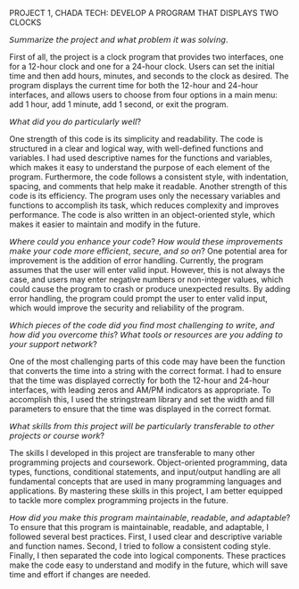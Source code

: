 PROJECT 1, CHADA TECH: DEVELOP A PROGRAM THAT DISPLAYS TWO CLOCKS

𝘚𝘶𝘮𝘮𝘢𝘳𝘪𝘻𝘦 𝘵𝘩𝘦 𝘱𝘳𝘰𝘫𝘦𝘤𝘵 𝘢𝘯𝘥 𝘸𝘩𝘢𝘵 𝘱𝘳𝘰𝘣𝘭𝘦𝘮 𝘪𝘵 𝘸𝘢𝘴 𝘴𝘰𝘭𝘷𝘪𝘯𝘨.

First of all, the project is a clock program that provides two interfaces, one for a 12-hour clock and one for a 24-hour clock. Users can set the initial time and then add hours, minutes, and seconds to the clock as desired. The program displays the current time for both the 12-hour and 24-hour interfaces, and allows users to choose from four options in a main menu: add 1 hour, add 1 minute, add 1 second, or exit the program.



𝘞𝘩𝘢𝘵 𝘥𝘪𝘥 𝘺𝘰𝘶 𝘥𝘰 𝘱𝘢𝘳𝘵𝘪𝘤𝘶𝘭𝘢𝘳𝘭𝘺 𝘸𝘦𝘭𝘭?

One strength of this code is its simplicity and readability. The code is structured in a clear and logical way, with well-defined functions and variables. I had used descriptive names for the functions and variables, which makes it easy to understand the purpose of each element of the program. Furthermore, the code follows a consistent style, with indentation, spacing, and comments that help make it readable. Another strength of this code is its efficiency. The program uses only the necessary variables and functions to accomplish its task, which reduces complexity and improves performance. The code is also written in an object-oriented style, which makes it easier to maintain and modify in the future.



𝘞𝘩𝘦𝘳𝘦 𝘤𝘰𝘶𝘭𝘥 𝘺𝘰𝘶 𝘦𝘯𝘩𝘢𝘯𝘤𝘦 𝘺𝘰𝘶𝘳 𝘤𝘰𝘥𝘦? 𝘏𝘰𝘸 𝘸𝘰𝘶𝘭𝘥 𝘵𝘩𝘦𝘴𝘦 𝘪𝘮𝘱𝘳𝘰𝘷𝘦𝘮𝘦𝘯𝘵𝘴 𝘮𝘢𝘬𝘦 𝘺𝘰𝘶𝘳 𝘤𝘰𝘥𝘦 𝘮𝘰𝘳𝘦 𝘦𝘧𝘧𝘪𝘤𝘪𝘦𝘯𝘵, 𝘴𝘦𝘤𝘶𝘳𝘦, 𝘢𝘯𝘥 𝘴𝘰 𝘰𝘯?
One potential area for improvement is the addition of error handling. Currently, the program assumes that the user will enter valid input. However, this is not always the case, and users may enter negative numbers or non-integer values, which could cause the program to crash or produce unexpected results. By adding error handling, the program could prompt the user to enter valid input, which would improve the security and reliability of the program.


𝘞𝘩𝘪𝘤𝘩 𝘱𝘪𝘦𝘤𝘦𝘴 𝘰𝘧 𝘵𝘩𝘦 𝘤𝘰𝘥𝘦 𝘥𝘪𝘥 𝘺𝘰𝘶 𝘧𝘪𝘯𝘥 𝘮𝘰𝘴𝘵 𝘤𝘩𝘢𝘭𝘭𝘦𝘯𝘨𝘪𝘯𝘨 𝘵𝘰 𝘸𝘳𝘪𝘵𝘦, 𝘢𝘯𝘥 𝘩𝘰𝘸 𝘥𝘪𝘥 𝘺𝘰𝘶 𝘰𝘷𝘦𝘳𝘤𝘰𝘮𝘦 𝘵𝘩𝘪𝘴? 𝘞𝘩𝘢𝘵 𝘵𝘰𝘰𝘭𝘴 𝘰𝘳 𝘳𝘦𝘴𝘰𝘶𝘳𝘤𝘦𝘴 𝘢𝘳𝘦 𝘺𝘰𝘶 𝘢𝘥𝘥𝘪𝘯𝘨 𝘵𝘰 𝘺𝘰𝘶𝘳 𝘴𝘶𝘱𝘱𝘰𝘳𝘵 𝘯𝘦𝘵𝘸𝘰𝘳𝘬?

One of the most challenging parts of this code may have been the function that converts the time into a string with the correct format. I had to ensure that the time was displayed correctly for both the 12-hour and 24-hour interfaces, with leading zeros and AM/PM indicators as appropriate. To accomplish this, I used the stringstream library and set the width and fill parameters to ensure that the time was displayed in the correct format.



𝘞𝘩𝘢𝘵 𝘴𝘬𝘪𝘭𝘭𝘴 𝘧𝘳𝘰𝘮 𝘵𝘩𝘪𝘴 𝘱𝘳𝘰𝘫𝘦𝘤𝘵 𝘸𝘪𝘭𝘭 𝘣𝘦 𝘱𝘢𝘳𝘵𝘪𝘤𝘶𝘭𝘢𝘳𝘭𝘺 𝘵𝘳𝘢𝘯𝘴𝘧𝘦𝘳𝘢𝘣𝘭𝘦 𝘵𝘰 𝘰𝘵𝘩𝘦𝘳 𝘱𝘳𝘰𝘫𝘦𝘤𝘵𝘴 𝘰𝘳 𝘤𝘰𝘶𝘳𝘴𝘦 𝘸𝘰𝘳𝘬?

The skills I developed in this project are transferable to many other programming projects and coursework. Object-oriented programming, data types, functions, conditional statements, and input/output handling are all fundamental concepts that are used in many programming languages and applications. By mastering these skills in this project, I am better equipped to tackle more complex programming projects in the future.



𝘏𝘰𝘸 𝘥𝘪𝘥 𝘺𝘰𝘶 𝘮𝘢𝘬𝘦 𝘵𝘩𝘪𝘴 𝘱𝘳𝘰𝘨𝘳𝘢𝘮 𝘮𝘢𝘪𝘯𝘵𝘢𝘪𝘯𝘢𝘣𝘭𝘦, 𝘳𝘦𝘢𝘥𝘢𝘣𝘭𝘦, 𝘢𝘯𝘥 𝘢𝘥𝘢𝘱𝘵𝘢𝘣𝘭𝘦?
To ensure that this program is maintainable, readable, and adaptable, I followed several best practices. First, I used clear and descriptive variable and function names. Second, I tried to follow a consistent coding style. Finally, I then separated the code into logical components. These practices make the code easy to understand and modify in the future, which will save time and effort if changes are needed.
